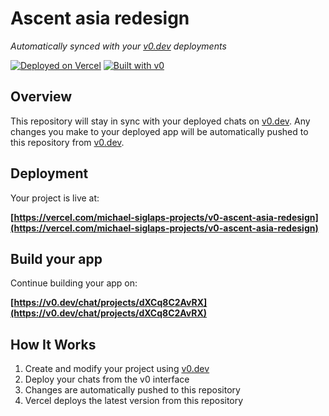 # Ascent asia redesign

*Automatically synced with your [v0.dev](https://v0.dev) deployments*

[![Deployed on Vercel](https://img.shields.io/badge/Deployed%20on-Vercel-black?style=for-the-badge&logo=vercel)](https://vercel.com/michael-siglaps-projects/v0-ascent-asia-redesign)
[![Built with v0](https://img.shields.io/badge/Built%20with-v0.dev-black?style=for-the-badge)](https://v0.dev/chat/projects/dXCq8C2AvRX)

## Overview

This repository will stay in sync with your deployed chats on [v0.dev](https://v0.dev).
Any changes you make to your deployed app will be automatically pushed to this repository from [v0.dev](https://v0.dev).

## Deployment

Your project is live at:

**[https://vercel.com/michael-siglaps-projects/v0-ascent-asia-redesign](https://vercel.com/michael-siglaps-projects/v0-ascent-asia-redesign)**

## Build your app

Continue building your app on:

**[https://v0.dev/chat/projects/dXCq8C2AvRX](https://v0.dev/chat/projects/dXCq8C2AvRX)**

## How It Works

1. Create and modify your project using [v0.dev](https://v0.dev)
2. Deploy your chats from the v0 interface
3. Changes are automatically pushed to this repository
4. Vercel deploys the latest version from this repository